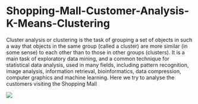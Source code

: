 # Shopping-Mall-Customer-Analysis-K-Means-Clustering
Cluster analysis or clustering is the task of grouping a set of objects in such a way that objects in the same group (called a cluster) are more similar (in some sense) to each other than to those in other groups (clusters). It is a main task of exploratory data mining, and a common technique for statistical data analysis, used in many fields, including pattern recognition, image analysis, information retrieval, bioinformatics, data compression, computer graphics and machine learning. Here we try to analyse the customers visiting the Shopping Mall

![](https://cdn.dnaindia.com/sites/default/files/styles/full/public/2019/09/17/868680-malls-073019.jpg)
